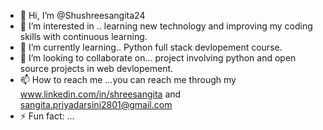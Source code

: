 - 👋 Hi, I’m @Shushreesangita24
- 👀 I’m interested in ..  learning new technology and improving my coding skills with continuous learning.
- 🌱 I’m currently learning.. Python full stack devlopement course.
- 💞️ I’m looking to collaborate on... project involving python and open source projects in web devlopement.
- 📫 How to reach me ...you can reach me through my www.linkedin.com/in/shreesangita and sangita.priyadarsini2801@gmail.com
- ⚡ Fun fact: ...

<!---
Shushreesangita24/Shushreesangita24 is a ✨ special ✨ repository because its `README.md` (this file) appears on your GitHub profile.
You can click the Preview link to take a look at your changes.
--->
